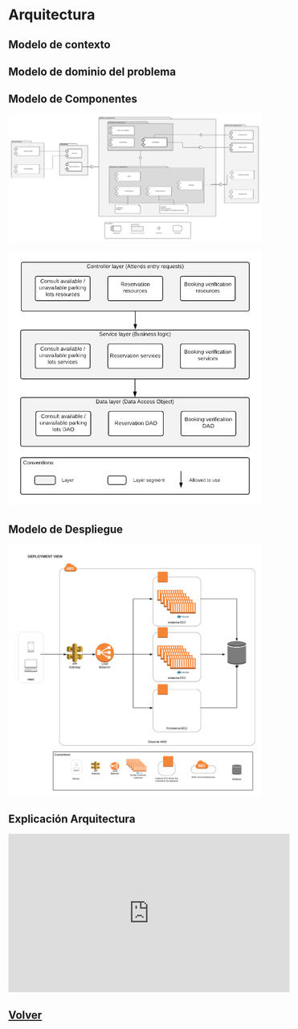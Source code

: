 # Arquitectura

## Modelo de contexto

## Modelo de dominio del problema  

## Modelo de Componentes

![Image](views/NIDOO_Components.png)


![Image](views/NIDOO_Parking_component_layers.png)


## Modelo de Despliegue

![Image](views/vista_despliegue_2.png)


## Explicación Arquitectura

<iframe width="560" height="315" src="https://www.youtube.com/embed/PliHAP5m0BE" frameborder="0" allow="autoplay; encrypted-media" allowfullscreen></iframe>



## [Volver](index.md)